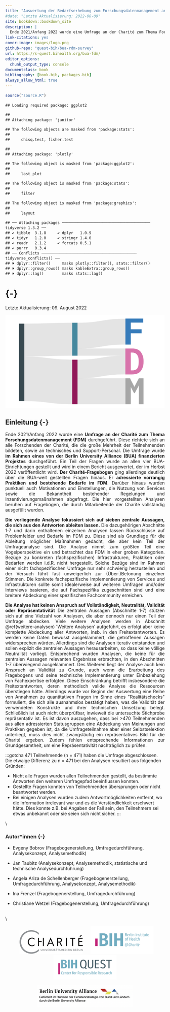 ```yaml
--- 
title: "Auswertung der Bedarfserhebung zum Forschungsdatenmanagement an der Charité 2021/22"
#date: "Letzte Aktualisierung: 2022-08-09"
site: bookdown::bookdown_site
description: |
  Ende 2021/Anfang 2022 wurde eine Umfrage an der Charité zum Thema Forschungsdatenmanagement (FDM) durchgeführt. Diese richtete sich an alle Forschenden der Charité sowie an technisches und Support-Personal. Die Umfrage wurde im Rahmen eines von der Berlin University Alliance (BUA) finanzierten Projektes durchgeführt.
link-citations: yes
cover-image: images/logo.png
github-repo: "quest-bih/bua-rdm-survey"
url: https://s-quest.bihealth.org/bua-fdm/
editor_options:
  chunk_output_type: console
documentclass: book
bibliography: [book.bib, packages.bib]
always_allow_html: true
---
```


<!-- 
output:
  html_document:
    df_print: paged
    
Render book
bookdown::render_book()

Render all book pages
bookdown::render_book(new_session = TRUE)

Render all book pages and pdf
bookdown::render_book(new_session = TRUE, "index.Rmd", "bookdown::pdf_book")

Start a local server to live preview this HTML book
bookdown::serve_book()

To stop the server
servr::daemon_stop(1)

Delete rendered book
bookdown::clean_book(TRUE)

Label the heading: 
# Hello world {#nice-label}

Cross-reference of figures and tables
\@ref(fig:chunk-label)

Cross-reference sections
\@ref(label)

Add section labels
### X-Y-Z {#xyz}

Add a numbered part: 
# (PART) Act one {-} (followed by # A chapter)

# Add logo
# <li class="toc-logo"><a href="./"><img src="images/BIH-QUEST_Logo_2021_rgb_top.png"></a></li>

-->


```r
source("source.R")
```

```
## Loading required package: ggplot2
```

```
## 
## Attaching package: 'janitor'
```

```
## The following objects are masked from 'package:stats':
## 
##     chisq.test, fisher.test
```

```
## 
## Attaching package: 'plotly'
```

```
## The following object is masked from 'package:ggplot2':
## 
##     last_plot
```

```
## The following object is masked from 'package:stats':
## 
##     filter
```

```
## The following object is masked from 'package:graphics':
## 
##     layout
```

```
## ── Attaching packages ─────────────────────────────────────── tidyverse 1.3.2 ──
## ✔ tibble  3.1.8     ✔ dplyr   1.0.9
## ✔ tidyr   1.2.0     ✔ stringr 1.4.0
## ✔ readr   2.1.2     ✔ forcats 0.5.1
## ✔ purrr   0.3.4     
## ── Conflicts ────────────────────────────────────────── tidyverse_conflicts() ──
## ✖ dplyr::filter()     masks plotly::filter(), stats::filter()
## ✖ dplyr::group_rows() masks kableExtra::group_rows()
## ✖ dplyr::lag()        masks stats::lag()
```


# {-}

Letzte Aktualisierung: 09. August 2022



![](images/logo.png)









<div style="text-align: justify"> 


## Einleitung {-}



Ende 2021/Anfang 2022 wurde eine **Umfrage an der Charité zum Thema Forschungsdatenmanagement (FDM)** durchgeführt. Diese richtete sich an alle Forschenden der Charité, die die große Mehrheit der Teilnehmenden bildeten, sowie an technisches und Support-Personal. Die Umfrage wurde **im Rahmen eines von der Berlin University Alliance (BUA) finanzierten Projektes** durchgeführt. Ein Teil der Fragen wurde an allen vier BUA-Einrichtungen gestellt und wird in einem Bericht ausgewertet, der im Herbst 2022 veröffentlicht wird. **Der Charité-Fragebogen** ging allerdings deutlich über die BUA-weit gestellten Fragen hinaus. Er **adressierte vorrangig Praktiken und bestehende Bedarfe im FDM**. Darüber hinaus wurden punktuell auch Motivationen und Einstellungen, die Nutzung von Services sowie die Bekanntheit bestehender Regelungen und Inzentivierungsmaßnahmen abgefragt. Die hier vorgestellten Analysen beruhen auf Fragebögen, die durch Mitarbeitende der Charité vollständig ausgefüllt wurden.

**Die vorliegende Analyse fokussiert sich auf sieben zentrale Aussagen, die sich aus den Antworten ableiten lassen.** Die dazugehörigen Abschnitte 1‑7 und darin enthaltenen einzelnen Analysen lassen Rückschlüsse auf Problemfelder und Bedarfe im FDM zu. Diese sind als Grundlage für die Ableitung möglicher Maßnahmen gedacht, die aber kein Teil der Umfrageanalyse sind. Die Analyse nimmt zum größten Teil eine Vogelperspektive ein und betrachtet das FDM in eher groben Kategorien. Bezüge zu konkreten (fachspezifischen) Infrastrukturen, Praktiken oder Bedarfen werden i.d.R. nicht hergestellt. Solche Bezüge sind im Rahmen einer nicht fachspezifischen Umfrage nur sehr schwierig herzustellen und der Versuch führt fast unweigerlich zur (Über‑)Betonung einzelner Stimmen. Die konkrete fachspezifische Implementierung von Services und Infrastrukturen sollte somit idealerweise auf weiteren Umfragen und/oder Interviews basieren, die auf Fachspezifika zugeschnitten sind und eine breitere Abdeckung einer spezifischen Fachcommunity erreichen.

**Die Analyse hat keinen Anspruch auf Vollständigkeit, Neutralität, Validität oder Repräsentativität** Die zentralen Aussagen (Abschnitte 1‑7) stützen sich auf eine Vielzahl von Analysen, die aber dennoch nur einen Teil der Umfrage abdecken. Viele weitere Analysen werden in Abschnitt \@ref(weitere-analysen) 'Weitere Analysen' aufgeführt, es erfolgt aber keine komplette Abdeckung aller Antworten, insb. in den Freitextantworten. Es werden keine Daten bewusst ausgeklammert, die getroffenen Aussagen widersprechen würden. Allerdings sind die Analysen iterativ entstanden und sollen explizit die zentralen Aussagen herausarbeiten, so dass keine völlige Neutralität vorliegt. Entsprechend wurden Analysen, die keine für die zentralen Aussagen relevanten Ergebnisse erbrachten, in den Abschnitten 1-7 überwiegend ausgeklammert. Des Weiteren liegt der Analyse auch kein Anspruch an Validität zu Grunde, auch wenn die Erarbeitung des Fragebogens und seine technische Implementierung unter Einbeziehung von Fachexpertise erfolgten. Diese Einschränkung betrifft insbesondere die Freitextantworten, deren methodisch valide Analyse die Ressourcen überstiegen hätte. Allerdings wurde vor Beginn der Auswertung eine Reihe von Annahmen zu quantitativen Fragen im Sinne eines "Realitätschecks" formuliert, die sich alle ausnahmslos bestätigt haben, was die Validität der verwendeten Konstrukte und ihrer technischen Umsetzung belegt. Schließlich ist auch nicht überprüfbar, inwieweit die untersuchte Stichprobe repräsentativ ist. Es ist davon auszugehen, dass bei >470 Teilnehmenden aus allen adressierten Statusgruppen eine Abdeckung von Meinungen und Praktiken gegeben ist, da die Umfrageteilnahme aber einer Selbstselektion unterliegt, muss dies nicht zwangsläufig ein repräsentatives Bild für die Charité ergeben. Zudem fehlen entsprechende Informationen zur Grundgesamtheit, um eine Repräsentativität nachträglich zu prüfen.

</div>


:::gotcha
471 Teilnehmende (n = 471) haben die Umfrage abgeschlossen. Die etwaige Differenz zu n = 471 bei den Analysen resultiert aus folgenden Gründen: 

- Nicht alle Fragen wurden allen Teilnehmenden gestellt, da bestimmte Antworten den weiteren Umfragepfad beeinflussen konnten.
- Gestellte Fragen konnten von Teilnehmenden übersprungen oder nicht beantwortet werden. 
- Bei einigen Analysen wurden zudem Antwortmöglichkeiten entfernt, wo die Information irrelevant war und es die Verständlichkeit erschwert hätte. Dies konnte z.B. bei Angaben der Fall sein, den Teilnehmern sei etwas unbekannt oder sie seien sich nicht sicher.
:::

\

### Autor\*innen {-}

- Evgeny Bobrov (Fragebogenerstellung, Umfragedurchführung, Analysekonzept, Analysemethodik)

- Jan Taubitz (Analysekonzept, Analysemethodik, statistische und technische Analysedurchführung)

- Angela Ariza de Schellenberger (Fragebogenerstellung, Umfragedurchführung, Analysekonzept, Analysemethodik)

- Ina Frenzel (Fragebogenerstellung, Umfragedurchführung)

- Christiane Wetzel (Fragebogenerstellung, Umfragedurchführung)

\
\





<!-- Add logos -->


<p float="left" align ="center">
  <a href="https://www.charite.de"><img alt="Charité — Universitätsmedizin Berlin" style="border-width:0; width:200px; padding-right: 10px; padding-left: 10px;" src="images/ChariteUMB-Logo_Web.png" /></a>
  <a href="https://www.bihealth.org"><img alt="Berlin Institute of Health" style="border-width:0; width:200px; padding-right: 0px; padding-left: 10px;" src="images/BIH_Logo_at-Charite_kurz_quer_rgb.png" /></a>
  <a href="https://www.bihealth.org/de/translation/innovationstreiber/quest-center"><img alt="BIH QUEST" style="border-width:0; width:200px; padding-right: 10px; padding-left: 10px;" src="images/BIH-QUEST_Logo_2021_rgb.png" /></a>
</p>

<p align ="center">
  <a href="https://www.berlin-university-alliance.de"><img alt="Berlin University Alliance" style="border-width:0; width:300px;" src="images/BUA.png" /></a>
</p>




